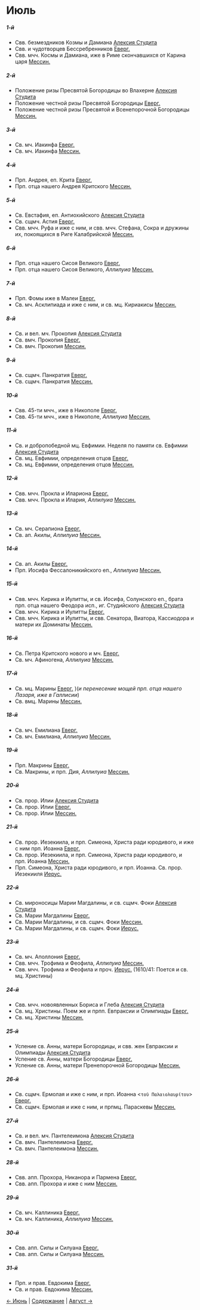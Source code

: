 
# Июль

##### 1-й

- Свв. безмездников Козмы и Дамиана [Алексия Студита](07_01_AST.ru.md)
- Свв. и чудотворцев Бессребренников [Еверг.](07_01_EUR.ru.md)
- Свв. мчч. Космы и Дамиана, иже в Риме скончавшихся от Карина царя [Мессин.](07_01_MES.ru.md)

##### 2-й

- Положение ризы Пресвятой Богородицы во Влахерне [Алексия Студита](07_02_AST.ru.md)
- Положение честной ризы Пресвятой Богородицы [Еверг.](07_02_EUR.ru.md)
- Положение честной ризы Пресвятой и Всенепорочной Богородицы [Мессин.](07_02_MES.ru.md)

##### 3-й

- Св. мч. Иакинфа [Еверг.](07_03_EUR.ru.md)
- Св. мч. Иакинфа [Мессин.](07_03_MES.ru.md)

##### 4-й

- Прп. Андрея, еп. Крита [Еверг.](07_04_EUR.ru.md)
- Прп. отца нашего Андрея Критского [Мессин.](07_04_MES.ru.md)

##### 5-й

- Св. Евстафия, еп. Антиохийского [Алексия Студита](07_05_AST.ru.md)
- Св. сщмч. Астия [Еверг.](07_05_EUR.ru.md)
- Свв. мчч. Руфа и иже с ним, и свв. мчч. Стефана, Сокра и дружины их, покоящихся в Риге Калабрийской [Мессин.](07_05_MES.ru.md)

##### 6-й

- Прп. отца нашего Сисоя Великого [Еверг.](07_06_EUR.ru.md)
- Прп. отца нашего Сисоя Великого, *Аллилуиа* [Мессин.](07_06_MES.ru.md)

##### 7-й

- Прп. Фомы иже в Малеи [Еверг.](07_07_EUR.ru.md)
- Св. мч. Асклипиада и иже с ним, и св. мц. Кириакисы [Мессин.](07_07_MES.ru.md)

##### 8-й

- Св. и вел. мч. Прокопия  [Алексия Студита](07_08_AST.ru.md)
- Св. вмч. Прокопия [Еверг.](07_08_EUR.ru.md)
- Св. вмч. Прокопия [Мессин.](07_08_MES.ru.md)

##### 9-й

- Св. сщмч. Панкратия [Еверг.](07_09_EUR.ru.md)
- Св. сщмч. Панкратия [Мессин.](07_09_MES.ru.md)

##### 10-й

- Свв. 45-ти мчч., иже в Никополе [Еверг.](07_10_EUR.ru.md)
- Свв. 45-ти мчч., иже в Никополе, *Аллилуиа* [Мессин.](07_10_MES.ru.md)

##### 11-й

- Св. и добропобедной мц. Евфимии. Неделя по памяти св. Евфимии [Алексия Студита](07_11_AST.ru.md)
- Св. мц. Евфимии, определения отцов [Еверг.](07_11_EUR.ru.md)
- Св. мц. Евфимии, определения отцов [Мессин.](07_11_MES.ru.md)

##### 12-й

- Свв. мчч. Прокла и Илариона [Еверг.](07_12_EUR.ru.md)
- Свв. мчч. Прокла и Илария, *Аллилуиа* [Мессин.](07_12_MES.ru.md)

##### 13-й

- Св. мч. Серапиона [Еверг.](07_13_EUR.ru.md)
- Св. ап. Акилы, *Аллилуиа* [Мессин.](07_13_MES.ru.md)

##### 14-й

- Св. ап. Акилы [Еверг.](07_14_EUR.ru.md)
- Прп. Иосифа Фессалоникийского еп., *Аллилуиа* [Мессин.](07_14_MES.ru.md)

##### 15-й

- Свв. мчч. Кирика и Иулитты, и св. Иосифа, Солунского еп., брата прп. отца нашего Феодора исп., иг. Студийского [Алексия Студита](07_15_AST.ru.md)
- Свв. мчч. Кирика и Иулитты [Еверг.](07_15_EUR.ru.md)
- Свв. мчч. Кирика и Иулитты, и свв. Сенатора, Виатора, Кассиодора и матери их Доминаты [Мессин.](07_15_MES.ru.md)

##### 16-й

- Св. Петра Критского нового и мч. [Еверг.](07_16_EUR.ru.md)
- Св. мч. Афиногена, *Аллилуиа* [Мессин.](07_16_MES.ru.md)

##### 17-й

- Св. мц. Марины [Еверг.](07_17_EUR.ru.md) )(*и перенесение мощей прп. отца нашего Лазаря, иже в Галлисии*)
- Св. вмц. Марины [Мессин.](07_17_MES.ru.md)

##### 18-й

- Св. мч. Емилиана [Еверг.](07_18_EUR.ru.md)
- Св. мч. Емилиана, *Аллилуиа* [Мессин.](07_18_MES.ru.md)

##### 19-й

- Прп. Макрины [Еверг.](07_19_EUR.ru.md)
- Св. Макрины, и прп. Дия, *Аллилуиа* [Мессин.](07_19_MES.ru.md)

##### 20-й

- Св. прор. Илии [Алексия Студита](07_20_AST.ru.md)
- Св. прор. Илии [Еверг.](07_20_EUR.ru.md)
- Св. прор. Илии [Мессин.](07_20_MES.ru.md)

##### 21-й

- Св. прор. Иезекиила, и прп. Симеона, Христа ради юродивого, и иже с ним прп. Иоанна [Еверг.](07_21_EUR.ru.md)
- Св. прор. Иезекиила, и прп. Симеона, Христа ради юродивого, и прп. Иоанна [Мессин.](07_21_MES.ru.md)
- Прп. Симеона, Христа ради юродивого, и прп. Иоанна. Св. прор. Иезекииля [Иерус.](07_21_SAB.ru.md)

##### 22-й

- Св. мироносицы Марии Магдалины, и св. сщмч. Фоки [Алексия Студита](07_22_AST.ru.md)
- Св. Марии Магдалины [Еверг.](07_22_EUR.ru.md)
- Св. Марии Магдалины, и св. сщмч. Фоки [Мессин.](07_22_MES.ru.md)
- Св. Марии Магдалины, и св. сщмч. Фоки [Иерус.](07_22_SAB.ru.md)

##### 23-й

- Св. мч. Аполлония [Еверг.](07_23_EUR.ru.md)
- Свв. мчч. Трофима и Феофила, *Аллилуиа* [Мессин.](07_23_MES.ru.md)
- Свв. мчч. Трофима и Феофила и проч. [Иерус.](07_23_SAB.ru.md) (1610/41: Поется и св. мц. Христины) 

##### 24-й

- Свв. мчч. новоявленных Бориса и Глеба [Алексия Студита](07_24_AST.ru.md)
- Св. мц. Христины. Поем же и прпп. Евпраксии и Олимпиады [Еверг.](07_24_EUR.ru.md)
- Св. мц. Христины [Мессин.](07_24_MES.ru.md)

##### 25-й

- Успение св. Анны, матери Богородицы, и свв. жен Евпраксии и Олимпиады [Алексия Студита](07_25_AST.ru.md)
- Успение св. Анны, матери Богородицы [Еверг.](07_25_EUR.ru.md)
- Успение св. Анны, матери Пренепорочной Богородицы [Мессин.](07_25_MES.ru.md)

##### 26-й

- Св. сщмч. Ермолая и иже с ним, и прп. Иоанна <`τοῦ Παλαιολαυρίτου`> [Еверг.](07_26_EUR.ru.md)
- Св. сщмч. Ермолая и иже с ним, и прпмц. Параскевы [Мессин.](07_26_MES.ru.md)

##### 27-й

- Св. и вел. мч. Пантелеимона [Алексия Студита](07_27_AST.ru.md)
- Св. вмч. Пантелеимона [Еверг.](07_27_EUR.ru.md)
- Св. вмч. Пантелеимона [Мессин.](07_27_MES.ru.md)

##### 28-й

- Свв. апп. Прохора, Никанора и Пармена [Еверг.](07_28_EUR.ru.md)
- Свв. апп. Прохора и иже с ним [Мессин.](07_28_MES.ru.md)

##### 29-й

- Св. мч. Каллиника [Еверг.](07_29_EUR.ru.md)
- Св. мч. Каллиника, *Аллилуиа* [Мессин.](07_29_MES.ru.md)

##### 30-й

- Свв. апп. Силы и Силуана [Еверг.](07_30_EUR.ru.md)
- Свв. апп. Силы и Силуана [Мессин.](07_30_MES.ru.md)

##### 31-й

- Прп. и прав. Евдокима [Еверг.](07_31_EUR.ru.md)
- Св. и прав. Евдокима [Мессин.](07_31_MES.ru.md)

[← Июнь](../06_june/README.md) | [Содержание](../README.md) | [Август →](../08_august/README.md)